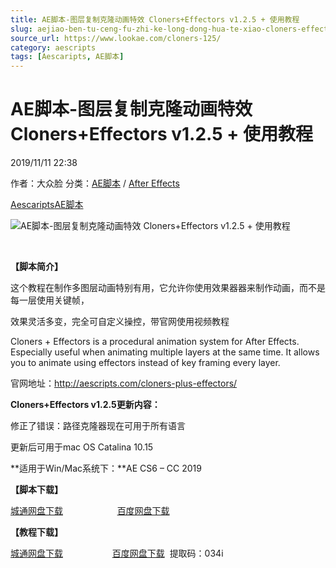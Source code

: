 ```yaml
---
title: AE脚本-图层复制克隆动画特效 Cloners+Effectors v1.2.5 + 使用教程
slug: aejiao-ben-tu-ceng-fu-zhi-ke-long-dong-hua-te-xiao-cloners-effectors-v1-2-5-shi-yong-jiao-cheng
source_url: https://www.lookae.com/cloners-125/
category: aescripts
tags: [Aescaripts, AE脚本]
---
```

# AE脚本-图层复制克隆动画特效 Cloners+Effectors v1.2.5 + 使用教程

2019/11/11 22:38

作者：大众脸
分类：[AE脚本](https://www.lookae.com/after-effects/aescripts/) / [After Effects](https://www.lookae.com/after-effects/)

[Aescaripts](https://www.lookae.com/tag/aescaripts/)[AE脚本](https://www.lookae.com/tag/ae%e8%84%9a%e6%9c%ac/)

![AE脚本-图层复制克隆动画特效 Cloners+Effectors v1.2.5 + 使用教程](https://www.lookae.com/wp-content/uploads/2016/12/Cloners-Effectors-.jpg "AE脚本-图层复制克隆动画特效 Cloners+Effectors v1.2.5 + 使用教程-LookAE.com")

﻿

**【脚本简介】**

这个教程在制作多图层动画特别有用，它允许你使用效果器器来制作动画，而不是每一层使用关键帧，

效果灵活多变，完全可自定义操控，带官网使用视频教程

Cloners + Effectors is a procedural animation system for After Effects. Especially useful when animating multiple layers at the same time. It allows you to animate using effectors instead of key framing every layer.

官网地址：http://aescripts.com/cloners-plus-effectors/

**Cloners+Effectors v1.2.5更新内容：**

修正了错误：路径克隆器现在可用于所有语言

更新后可用于mac OS Catalina 10.15

**适用于Win/Mac系统下：**AE CS6 – CC 2019

**【脚本下载】**

[城通网盘下载](https://tc5.us/file/680462-406978420)                      [百度网盘下载](https://pan.baidu.com/s/1OsabOxuV07QvPY99kMIjsA)

**【教程下载】**

[城通网盘下载](https://lookae.ctfile.com/fs/680462-362726808)                    [百度网盘下载](https://pan.baidu.com/s/1m21eBUKTIRjOM1_3wF8FuA)  提取码：034i
